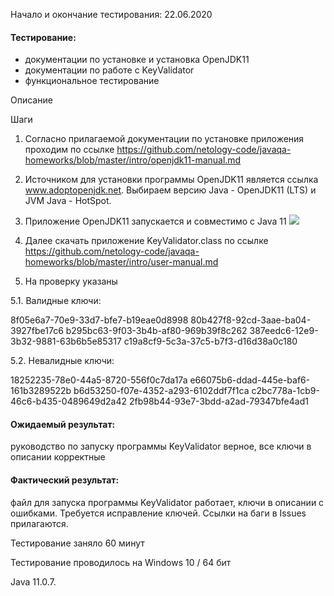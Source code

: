  Начало и окончание тестирования: 22.06.2020
#### Тестирование:

- документации по установке и установка OpenJDK11
- документации по работе с KeyValidator
- функциональное тестирование

Описание

Шаги

1. Согласно прилагаемой документации по установке приложения проходим по ссылке https://github.com/netology-code/javaqa-homeworks/blob/master/intro/openjdk11-manual.md

2. Источником для установки программы OpenJDK11 является ссылка www.adoptopenjdk.net.
Выбираем версию Java - OpenJDK11 (LTS)
и JVM Java - HotSpot.

3. Приложение OpenJDK11 запускается и совместимо с Java 11
![](Ф1.png)

4. Далее скачать приложение KeyValidator.class по ссылке https://github.com/netology-code/javaqa-homeworks/blob/master/intro/user-manual.md

5. На проверку указаны 

5.1. Валидные ключи:

8f05e6a7-70e9-33d7-bfe7-b19eae0d8998
80b427f8-92cd-3aae-ba04-3927fbe17c6
b295bc63-9f03-3b4b-af80-969b39f8c262
387eedc6-12e9-3b32-9881-63b6b5e85317
c19a8cf9-5c3a-37c5-b7f3-d16d38a0c180

5.2. Невалидные ключи:

18252235-78e0-44a5-8720-556f0c7da17a
e66075b6-ddad-445e-baf6-161b3289522b
b6d53250-f07e-4352-a293-6102ddf7f1ca
c2bc778a-1cb9-46c6-b435-0489649d2a42
2fb98b44-93e7-3bdd-a2ad-79347bfe4ad1

#### Ожидаемый результат: 
руководство по запуску программы KeyValidator верное, все ключи в описании корректные

#### Фактический результат:

файл для запуска программы KeyValidator работает, ключи в описании с ошибками. Требуется исправление ключей. Ссылки на баги в Issues прилагаются.

Тестирование заняло 60 минут

Тестирование проводилось на Windows 10 / 64 бит

Java 11.0.7.